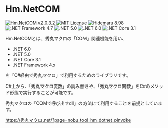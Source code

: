 # Hm.NetCOM

[![Hm.NetCOM v2.0.3.2](https://img.shields.io/badge/Hm.NetCOM-v0.2.3.2-6479ff.svg)](https://github.com/komiyamma/hidemaru_dotnet_com/releases)
[![MIT License](https://img.shields.io/badge/license-MIT-blue.svg?style=flat)](LICENSE)
![Hidemaru 8.98](https://img.shields.io/badge/Windows-7,8,10-6479ff.svg)
![.NET Framework 4.7](https://img.shields.io/badge/.NET_Framework-v4.7-6479ff.svg)
![.NET 5.0](https://img.shields.io/badge/.NET-v5.0-6479ff.svg)
![.NET 6.0](https://img.shields.io/badge/.NET-v6.0-6479ff.svg)
![.NET Core 3.1](https://img.shields.io/badge/.NET_Core-v3.1-6479ff.svg)


Hm.NetCOMとは、秀丸マクロの「COM」関連機能を用い、
- .NET 6.0
- .NET 5.0
- .NET Core 3.1
- .NET Framework 4.x

を「C#経由で秀丸マクロ」で利用するためのライブラリです。  


C#上から、「秀丸マクロ変数」の読み書きや、「秀丸マクロ関数」をC#のメソッド形態で実行することが可能です。  

秀丸マクロの「COMで呼び出すdll」の方法にて利用することを前提としています。  

https://秀丸マクロ.net/?page=nobu_tool_hm_dotnet_pinvoke